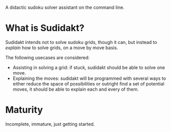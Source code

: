 A didactic sudoku solver assistant on the command line.

# What is Sudidakt?

Sudidakt intends not to solve sudoku grids, though it can, but instead to _explain_ how to solve grids, on a move by
move basis.

The following usecases are considered:

-   Assisting in solving a grid: if stuck, sudidakt should be able to solve one move.
-   Explaining the moves: sudidakt will be programmed with several ways to either reduce the space of possibilities or
    outright find a set of potential moves, it should be able to explain each and every of them.


# Maturity

Incomplete, immature, just getting started.
